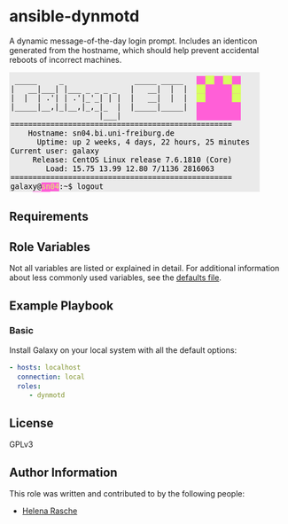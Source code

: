 # ansible-dynmotd

A dynamic message-of-the-day login prompt. Includes an identicon generated from
the hostname, which should help prevent accidental reboots of incorrect
machines.

![](./image.png)

## Requirements



## Role Variables

Not all variables are listed or explained in detail. For additional information about less commonly used variables, see
the [defaults file][defaults].

[defaults]: defaults/main.yml

## Example Playbook

### Basic ###

Install Galaxy on your local system with all the default options:

```yaml
- hosts: localhost
  connection: local
  roles:
     - dynmotd
```

## License

GPLv3

## Author Information

This role was written and contributed to by the following people:

- [Helena Rasche](https://github.com/erasche)
